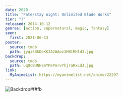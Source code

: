 ```yaml
---
date: 2020
title: "Fate/stay night: Unlimited Blade Works"
tier: "?"
released: 2014-10-12
genres: [action, supernatural, magic, fantasy]
seen:
  first: 2021-06-13
poster:
  source: tmdb
  path: jyqi5BkDoKKIA2WAoz3HBtRHld3.jpg
backdrop:
  source: tmdb
  path: uqOcBHNHsmYPePmrvYhjraRxLdJ.jpg
link:
  MyAnimeList: https://myanimelist.net/anime/22297
---
```


![Backdrop#f#fb](https://www.themoviedb.org/t/p/original/kMK5Vx0FGppeAxqCQHTiBQEd6nm.jpg "Source: TMDB")

